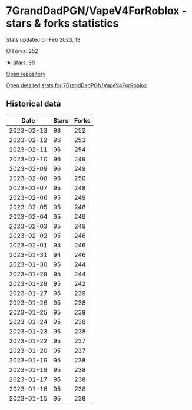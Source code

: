 # 7GrandDadPGN/VapeV4ForRoblox - stars & forks statistics

Stats updated on Feb 2023, 13

☋ Forks: 252

★ Stars: 98

[Open repository](https://github.com/7GrandDadPGN/VapeV4ForRoblox)

[Open detailed stats for 7GrandDadPGN/VapeV4ForRoblox](https://reviewgithub.com/rep/7GrandDadPGN/VapeV4ForRoblox)

## Historical data
| Date | Stars | Forks |
|------|-------|-------|
| 2023-02-13 | 98 | 252 | 
| 2023-02-12 | 96 | 253 | 
| 2023-02-11 | 96 | 254 | 
| 2023-02-10 | 96 | 249 | 
| 2023-02-09 | 96 | 249 | 
| 2023-02-08 | 96 | 250 | 
| 2023-02-07 | 95 | 248 | 
| 2023-02-06 | 95 | 249 | 
| 2023-02-05 | 95 | 248 | 
| 2023-02-04 | 95 | 249 | 
| 2023-02-03 | 95 | 249 | 
| 2023-02-02 | 95 | 246 | 
| 2023-02-01 | 94 | 246 | 
| 2023-01-31 | 94 | 246 | 
| 2023-01-30 | 95 | 244 | 
| 2023-01-29 | 95 | 244 | 
| 2023-01-28 | 95 | 242 | 
| 2023-01-27 | 95 | 239 | 
| 2023-01-26 | 95 | 238 | 
| 2023-01-25 | 95 | 238 | 
| 2023-01-24 | 95 | 238 | 
| 2023-01-23 | 95 | 238 | 
| 2023-01-22 | 95 | 237 | 
| 2023-01-20 | 95 | 237 | 
| 2023-01-19 | 95 | 238 | 
| 2023-01-18 | 95 | 238 | 
| 2023-01-17 | 95 | 238 | 
| 2023-01-16 | 95 | 238 | 
| 2023-01-15 | 95 | 238 | 

